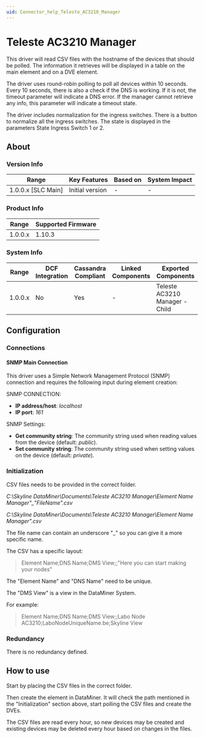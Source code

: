 ```yaml
---
uid: Connector_help_Teleste_AC3210_Manager
---
```


# Teleste AC3210 Manager

This driver will read CSV files with the hostname of the devices that should be polled. The information it retrieves will be displayed in a table on the main element and on a DVE element.

The driver uses round-robin polling to poll all devices within 10 seconds. Every 10 seconds, there is also a check if the DNS is working. If it is not, the timeout parameter will indicate a DNS error. If the manager cannot retrieve any info, this parameter will indicate a timeout state.

The driver includes normalization for the ingress switches. There is a button to normalize all the ingress switches. The state is displayed in the parameters State Ingress Switch 1 or 2.

## About

### Version Info

| **Range**            | **Key Features** | **Based on** | **System Impact** |
|----------------------|------------------|--------------|-------------------|
| 1.0.0.x \[SLC Main\] | Initial version  | \-           | \-                |

### Product Info

| **Range** | **Supported Firmware** |
|-----------|------------------------|
| 1.0.0.x   | 1.10.3                 |

### System Info

| **Range** | **DCF Integration** | **Cassandra Compliant** | **Linked Components** | **Exported Components**        |
|-----------|---------------------|-------------------------|-----------------------|--------------------------------|
| 1.0.0.x   | No                  | Yes                     | \-                    | Teleste AC3210 Manager - Child |

## Configuration

### Connections

#### SNMP Main Connection

This driver uses a Simple Network Management Protocol (SNMP) connection and requires the following input during element creation:

SNMP CONNECTION:

- **IP address/host**: *localhost*
- **IP port**: *161*

SNMP Settings:

- **Get community string**: The community string used when reading values from the device (default: *public*).
- **Set community string**: The community string used when setting values on the device (default: *private*).

### Initialization

CSV files needs to be provided in the correct folder.

*C:\Skyline DataMiner\Documents\Teleste AC3210 Manager\\Element Name Manager"\_"FileName".csv*

*C:\Skyline DataMiner\Documents\Teleste AC3210 Manager\\Element Name Manager".csv*

The file name can contain an underscore "\_" so you can give it a more specific name.

The CSV has a specific layout:

> Element Name;DNS Name;DMS View;;"Here you can start making your nodes"

The "Element Name" and "DNS Name" need to be unique.

The "DMS View" is a view in the DataMiner System.

For example:

> Element Name;DNS Name;DMS View;;Labo Node AC3210;LaboNodeUniqueName.be;Skyline View

### Redundancy

There is no redundancy defined.

## How to use

Start by placing the CSV files in the correct folder.

Then create the element in DataMiner. It will check the path mentioned in the "Initialization" section above, start polling the CSV files and create the DVEs.

The CSV files are read every hour, so new devices may be created and existing devices may be deleted every hour based on changes in the files.
